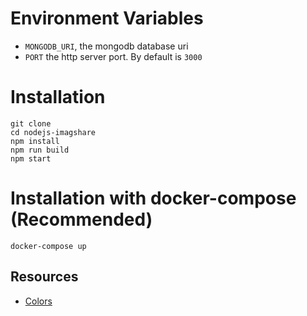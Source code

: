 # Environment Variables

- `MONGODB_URI`, the mongodb database uri
- `PORT` the http server port. By default is `3000`

# Installation

```
git clone 
cd nodejs-imagshare
npm install
npm run build
npm start
```

# Installation with docker-compose (Recommended)

```
docker-compose up
```

## Resources

- [Colors](https://www.color-hex.com/color-palette/26292)
